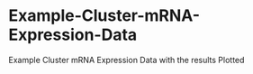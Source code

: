 # Example-Cluster-mRNA-Expression-Data
Example Cluster mRNA Expression Data with the results Plotted
